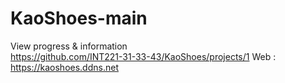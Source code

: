 # KaoShoes-main
View progress & information  
https://github.com/INT221-31-33-43/KaoShoes/projects/1
Web : https://kaoshoes.ddns.net
